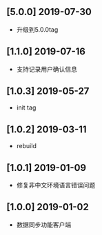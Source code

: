 ## [5.0.0] 2019-07-30

*  升级到5.0.0tag

## [1.1.0] 2019-07-16

*  支持记录用户确认信息

## [1.0.3] 2019-05-27

*  init tag

## [1.0.2] 2019-03-11

*  rebuild

## [1.0.1] 2019-01-09

*  修复非中文环境语言错误问题

## [1.0.0] 2019-01-02

*  数据同步功能客户端

